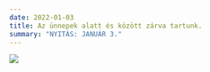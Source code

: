 ```yaml
---
date: 2022-01-03
title: Az ünnepek alatt és között zárva tartunk.
summary: "NYITÁS: JANUÁR 3."
---
```

![](/images/img_7417.jpg)